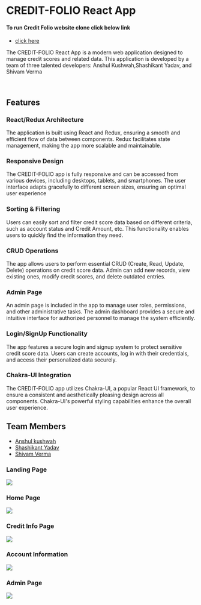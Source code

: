 <h1>CREDIT-FOLIO React App</h1>

<h4> To run Credit Folio website clone click below link</h4>
<ul> <li><a href=""> click here </a></li> </ul>

<div> <p>The CREDIT-FOLIO React App is a modern web application designed to manage credit scores and related data. This application is developed by a team of three talented developers: Anshul Kushwah,Shashikant Yadav, and Shivam Verma</p>
<br />
<h2>Features</h2>

<h3>React/Redux Architecture </h3>
<p>The application is built using React and Redux, ensuring a smooth and efficient flow of data between components. Redux facilitates state management, making the app more scalable and maintainable. </p>

<h3>Responsive Design</h3>
<p>The CREDIT-FOLIO app is fully responsive and can be accessed from various devices, including desktops, tablets, and smartphones. The user interface adapts gracefully to different screen sizes, ensuring an optimal user experience </p>

<h3>Sorting & Filtering </h3>
<p>Users can easily sort and filter credit score data based on different criteria, such as account status and Credit Amount, etc. This functionality enables users to quickly find the information they need. </p>

<h3>CRUD Operations </h3>
<p>The app allows users to perform essential CRUD (Create, Read, Update, Delete) operations on credit score data. Admin can add new records, view existing ones, modify credit scores, and delete outdated entries. </p>

<h3>Admin Page </h3>
<p>An admin page is included in the app to manage user roles, permissions, and other administrative tasks. The admin dashboard provides a secure and intuitive interface for authorized personnel to manage the system efficiently. </p>

<h3>Login/SignUp Functionality </h3>
<p> The app features a secure login and signup system to protect sensitive credit score data. Users can create accounts, log in with their credentials, and access their personalized data securely.</p>

<h3>Chakra-UI Integration </h3>
<p> The CREDIT-FOLIO app utilizes Chakra-UI, a popular React UI framework, to ensure a consistent and aesthetically pleasing design across all components. Chakra-UI's powerful styling capabilities enhance the overall user experience.</p>


<h2>Team Members </h2>
<ul> 
<li><a href="https://github.com/anshul-010">Anshul kushwah</a></li> 
<li><a href="https://github.com/shashi310">Shashikant Yadav</a></li> 
<li><a href="https://github.com/shivamvr">Shivam Verma</a></li> 
</ul>

</div>


<div>


<div> <h3> Landing Page </h3> 
  
  <img src="https://i.ibb.co/FVSXV9B/Landing-Page.png"/>
 </div>

<div> <h3>Home Page </h3> 
  
  <img src="https://i.ibb.co/XZt7wNr/HomePage.png"/>
  </div>

  
  <div> <h3> Credit Info Page </h3> 
  
  <img src="https://i.ibb.co/zSrprGz/Account-Info.png"/>
  </div>
  
  <div> <h3> Account Information </h3> 
  
  <img src="https://i.ibb.co/BngrKC7/Personalinfo.png"/>
  </div>

 <div> <h3> Admin Page </h3> 
  
  <img src="https://i.ibb.co/vJm0mQV/Admin.png"/>
  </div>
</div>
